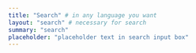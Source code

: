 ```yaml
---
title: "Search" # in any language you want
layout: "search" # necessary for search
summary: "search"
placeholder: "placeholder text in search input box"
---
```

